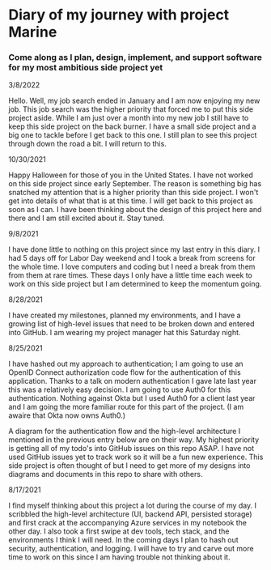 # Diary of my journey with project Marine

### Come along as I plan, design, implement, and support software for my most ambitious side project yet

3/8/2022

Hello. Well, my job search ended in January and I am now enjoying my new job. This job search was the higher priority that forced me to put this side project aside. While I am just over a month into my new job I still have to keep this side project on the back burner. I have a small side project and a big one to tackle before I get back to this one. I still plan to see this project through down the road a bit. I will return to this.

10/30/2021

Happy Halloween for those of you in the United States. I have not worked on this side project since early September. The reason is something big has snatched my attention that is a higher priority than this side project. I won't get into details of what that is at this time. I will get back to this project as soon as I can. I have been thinking about the design of this project here and there and I am still excited about it. Stay tuned.

9/8/2021

I have done little to nothing on this project since my last entry in this diary. I had 5 days off for Labor Day weekend and I took a break from screens for the whole time. I love computers and coding but I need a break from them from them at rare times. These days I only have a little time each week to work on this side project but I am determined to keep the momentum going.

8/28/2021

I have created my milestones, planned my environments, and I have a growing list of high-level issues that need to be broken down and entered into GitHub. I am wearing my project manager hat this Saturday night.

8/25/2021

I have hashed out my approach to authentication; I am going to use an OpenID Connect authorization code flow for the authentication of this application. Thanks to a talk on modern authentication I gave late last year this was a relatively easy decision. I am going to use Auth0 for this authentication. Nothing against Okta but I used Auth0 for a client last year and I am going the more familiar route for this part of the project. (I am awaire that Okta now owns Auth0.)

A diagram for the authentication flow and the high-level architecture I mentioned in the previous entry below are on their way. My highest priority is getting all of my todo's into GitHub issues on this repo ASAP. I have not used GitHub issues yet to track work so it will be a fun new experience. This side project is often thought of but I need to get more of my designs into diagrams and documents in this repo to share with others.

8/17/2021

I find myself thinking about this project a lot during the course of my day. I scribbled the high-level architecture (UI, backend API, persisted storage) and first crack at the accompanying Azure services in my notebook the other day. I also took a first swipe at dev tools, tech stack, and the environments I think I will need. In the coming days I plan to hash out security, authentication, and logging. I will have to try and carve out more time to work on this since I am having trouble not thinking about it.
